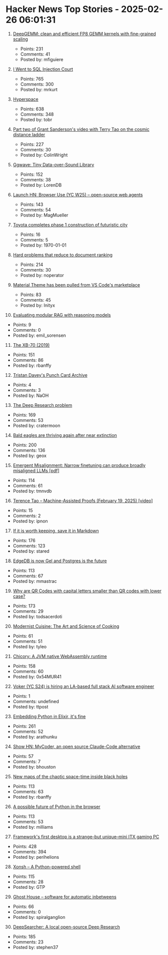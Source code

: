 # Hacker News Top Stories - 2025-02-26 06:01:31

1. [DeepGEMM: clean and efficient FP8 GEMM kernels with fine-grained scaling](https://github.com/deepseek-ai/DeepGEMM)
   - Points: 231
   - Comments: 41
   - Posted by: mfiguiere

2. [I Went to SQL Injection Court](https://sockpuppet.org/blog/2025/02/09/fixing-illinois-foia/)
   - Points: 765
   - Comments: 300
   - Posted by: mrkurt

3. [Hyperspace](https://hypercritical.co/2025/02/25/hyperspace)
   - Points: 638
   - Comments: 348
   - Posted by: tobr

4. [Part two of Grant Sanderson's video with Terry Tao on the cosmic distance ladder](https://mathstodon.xyz/@tao/114054291471216181)
   - Points: 227
   - Comments: 30
   - Posted by: ColinWright

5. [Ggwave: Tiny Data-over-Sound Library](https://github.com/ggerganov/ggwave)
   - Points: 152
   - Comments: 38
   - Posted by: LorenDB

6. [Launch HN: Browser Use (YC W25) – open-source web agents](https://github.com/browser-use/browser-use)
   - Points: 143
   - Comments: 54
   - Posted by: MagMueller

7. [Toyota completes phase 1 construction of futuristic city](https://www3.nhk.or.jp/nhkworld/en/news/20250225_B03/)
   - Points: 16
   - Comments: 5
   - Posted by: 1970-01-01

8. [Hard problems that reduce to document ranking](https://noperator.dev/posts/document-ranking-for-complex-problems/)
   - Points: 214
   - Comments: 30
   - Posted by: noperator

9. [Material Theme has been pulled from VS Code's marketplace](https://github.com/material-theme/vsc-material-theme/discussions/1313)
   - Points: 83
   - Comments: 45
   - Posted by: Inityx

10. [Evaluating modular RAG with reasoning models](https://www.kapa.ai/blog/evaluating-modular-rag-with-reasoning-models)
   - Points: 9
   - Comments: 0
   - Posted by: emil_sorensen

11. [The XB-70 (2019)](http://codex99.com/photography/the-xb70.html)
   - Points: 151
   - Comments: 86
   - Posted by: rbanffy

12. [Tristan Davey's Punch Card Archive](https://punchcards.tristandavey.com/)
   - Points: 4
   - Comments: 3
   - Posted by: NaOH

13. [The Deep Research problem](https://www.ben-evans.com/benedictevans/2025/2/17/the-deep-research-problem)
   - Points: 169
   - Comments: 53
   - Posted by: cratermoon

14. [Bald eagles are thriving again after near extinction](https://www.newsweek.com/bald-eagles-back-brink-extinction-2025097)
   - Points: 200
   - Comments: 136
   - Posted by: geox

15. [Emergent Misalignment: Narrow finetuning can produce broadly misaligned LLMs [pdf]](https://martins1612.github.io/emergent_misalignment_betley.pdf)
   - Points: 114
   - Comments: 61
   - Posted by: tmnvdb

16. [Terence Tao – Machine-Assisted Proofs (February 19, 2025) [video]](https://www.youtube.com/watch?v=5ZIIGLiQWNM)
   - Points: 15
   - Comments: 2
   - Posted by: ipnon

17. [If it is worth keeping, save it in Markdown](https://p.migdal.pl/blog/2025/02/markdown-saves/)
   - Points: 176
   - Comments: 123
   - Posted by: stared

18. [EdgeDB is now Gel and Postgres is the future](https://www.geldata.com/blog/edgedb-is-now-gel-and-postgres-is-the-future)
   - Points: 113
   - Comments: 67
   - Posted by: mmastrac

19. [Why are QR Codes with capital letters smaller than QR codes with lower case?](https://shkspr.mobi/blog/2025/02/why-are-qr-codes-with-capital-letters-smaller-than-qr-codes-with-lower-case-letters/)
   - Points: 173
   - Comments: 29
   - Posted by: todsacerdoti

20. [Modernist Cuisine: The Art and Science of Cooking](https://modernistcuisine.com/books/modernist-cuisine/)
   - Points: 61
   - Comments: 51
   - Posted by: tyleo

21. [Chicory: A JVM native WebAssembly runtime](https://chicory.dev/)
   - Points: 158
   - Comments: 60
   - Posted by: 0x54MUR41

22. [Voker (YC S24) is hiring an LA-based full stack AI software engineer](https://www.linkedin.com/jobs/view/4165715593)
   - Points: 1
   - Comments: undefined
   - Posted by: ttpost

23. [Embedding Python in Elixir, it's fine](https://dashbit.co/blog/running-python-in-elixir-its-fine)
   - Points: 261
   - Comments: 52
   - Posted by: arathunku

24. [Show HN: MyCoder, an open source Claude-Code alternative](https://github.com/drivecore/mycoder)
   - Points: 57
   - Comments: 7
   - Posted by: bhouston

25. [New maps of the chaotic space-time inside black holes](https://www.quantamagazine.org/new-maps-of-the-bizarre-chaotic-space-time-inside-black-holes-20250224/)
   - Points: 113
   - Comments: 63
   - Posted by: rbanffy

26. [A possible future of Python in the browser](https://lukasz.langa.pl/f37aa97a-9ea3-4aeb-b6a0-9daeea5a7505/)
   - Points: 113
   - Comments: 53
   - Posted by: milliams

27. [Framework's first desktop is a strange–but unique–mini ITX gaming PC](https://arstechnica.com/gadgets/2025/02/framework-known-for-upgradable-laptops-intros-not-particularly-upgradable-desktop/)
   - Points: 428
   - Comments: 394
   - Posted by: perihelions

28. [Xonsh – A Python-powered shell](https://xon.sh/)
   - Points: 115
   - Comments: 28
   - Posted by: GTP

29. [Ghost House – software for automatic inbetweens](https://www.tedwiggin.com/MIMT.html)
   - Points: 66
   - Comments: 0
   - Posted by: spiralganglion

30. [DeepSearcher: A local open-source Deep Research](https://milvus.io/blog/introduce-deepsearcher-a-local-open-source-deep-research.md)
   - Points: 185
   - Comments: 23
   - Posted by: stephen37

